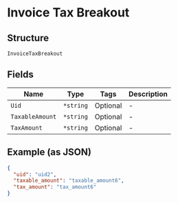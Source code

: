 
# Invoice Tax Breakout

## Structure

`InvoiceTaxBreakout`

## Fields

| Name | Type | Tags | Description |
|  --- | --- | --- | --- |
| `Uid` | `*string` | Optional | - |
| `TaxableAmount` | `*string` | Optional | - |
| `TaxAmount` | `*string` | Optional | - |

## Example (as JSON)

```json
{
  "uid": "uid2",
  "taxable_amount": "taxable_amount6",
  "tax_amount": "tax_amount6"
}
```

